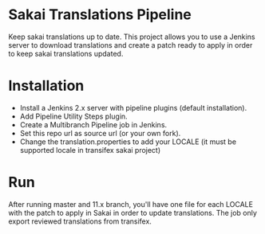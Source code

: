 # Sakai Translations Pipeline
Keep sakai translations up to date.
This project allows you to use a Jenkins server to download translations and create a patch ready to apply in order to keep sakai translations updated.

# Installation
- Install a Jenkins 2.x server with pipeline plugins (default installation).
- Add Pipeline Utility Steps plugin.
- Create a Multibranch Pipeline job in Jenkins.
- Set this repo url as source url (or your own fork).
- Change the translation.properties to add your LOCALE (it must be supported locale in transifex sakai project)

# Run
After running master and 11.x branch, you'll have one file for each LOCALE with the patch to apply in Sakai in order to update translations. The job only export reviewed translations from transifex.
